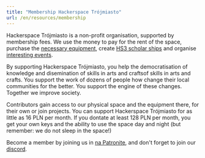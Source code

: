 ```yaml
---
title: "Membership Hackerspace Trójmiasto"
url: /en/resources/membership
---
```


Hackerspace Trójmiasto is a non-profit organisation, supported by membership fees.
We use the money to pay for the rent of the space, purchase the [necessary equipment](/en/resources/equipment), create [HS3 scholar ships](/en/resources/scholarship-hs3) and organise [interesting events](/en/events).

By supporting Hackerspace Trójmiasto, you help the democratisation of knowledge and disemination of skills in arts and craftsof skills in arts and crafts.
You support the work of dozens of people how change their local communities for the better.
You support the engine of these changes.
Together we improve society.

Contributors gain access to our physical space and the equipment there, for their own or join projects.
You can support Hackerspace Trójmiasto for as little as 16 PLN per month.
If you dontate at least 128 PLN per month, you get your own keys and the ability to use the space day and night (but remember: we do not sleep in the space!)


Become a member by joining us in [na Patronite](https://patronite.pl/hs3), and don't forget to join our [discord](/join).
